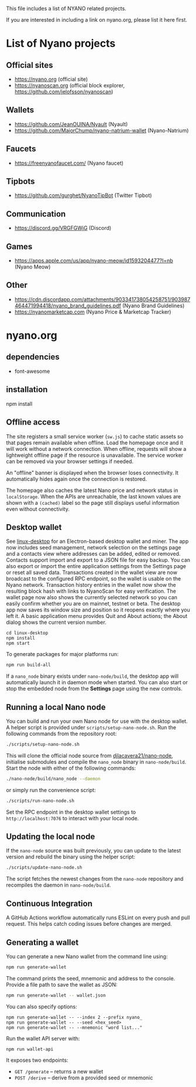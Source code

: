 This file includes a list of NYANO related projects.

If you are interested in including a link on nyano.org, please list it here first.

# List of Nyano projects

## Official sites

- https://nyano.org (official site)
- https://nyanoscan.org (official block explorer, https://github.com/jelofsson/nyanoscan)

## Wallets

- https://github.com/JeanOUINA/Nyault (Nyault)
- https://github.com/MajorChump/nyano-natrium-wallet (Nyano-Natrium)

## Faucets

- https://freenyanofaucet.com/ (Nyano faucet)

## Tipbots

- https://github.com/gurghet/NyanoTipBot (Twitter Tipbot)

## Communication

- https://discord.gg/VRGFGWjG (Discord)

## Games

- https://apps.apple.com/us/app/nyano-meow/id1593204477?l=nb (Nyano Meow)

## Other

- https://cdn.discordapp.com/attachments/903341738054258751/903987464471994418/nyano_brand_guidelines.pdf (Nyano Brand Guidelines)
- https://nyanomarketcap.com (Nyano Price & Marketcap Tracker)

# nyano.org

## dependencies

- font-awesome

## installation

npm install

## Offline access

The site registers a small service worker (`sw.js`) to cache static assets so
that pages remain available when offline. Load the homepage once and it will
work without a network connection. When offline, requests will show a lightweight offline page if the resource is unavailable. The service worker can be removed via your
browser settings if needed.

An "offline" banner is displayed when the browser loses connectivity. It
automatically hides again once the connection is restored.

The homepage also caches the latest Nano price and network status in
`localStorage`. When the APIs are unreachable, the last known values are shown
with a `(cached)` label so the page still displays useful information even
without connectivity.

## Desktop wallet

See [linux-desktop](linux-desktop/) for an Electron-based desktop wallet and miner.
The app now includes seed management, network selection on the settings page and a contacts view
where addresses can be added, edited or removed. Contacts support import and export
to a JSON file for easy backup.
You can also export or import the entire application settings from the Settings
page or reset all saved data. Transactions created in the wallet view are now
broadcast to the configured RPC endpoint, so the wallet is usable on the Nyano
network.
Transaction history entries in the wallet now show the resulting block hash with
links to NyanoScan for easy verification.
The wallet page now also shows the currently selected network so you can easily
confirm whether you are on mainnet, testnet or beta.
The desktop app now saves its window size and position so it reopens exactly
where you left it. A basic application menu provides Quit and About actions; the
About dialog shows the current version number.

```
cd linux-desktop
npm install
npm start
```

To generate packages for major platforms run:

```bash
npm run build-all
```

If a `nano_node` binary exists under `nano-node/build`, the desktop app
will automatically launch it in daemon mode when started. You can also
start or stop the embedded node from the **Settings** page using the new
controls.

## Running a local Nano node

You can build and run your own Nano node for use with the desktop wallet.
A helper script is provided under `scripts/setup-nano-node.sh`.
Run the following commands from the repository root:

```bash
./scripts/setup-nano-node.sh
```

This will clone the official node source from [djlacavera21/nano-node](https://github.com/djlacavera21/nano-node.git),
initialise submodules and compile the `nano_node` binary in `nano-node/build`.
Start the node with either of the following commands:

```bash
./nano-node/build/nano_node --daemon
```

or simply run the convenience script:

```bash
./scripts/run-nano-node.sh
```

Set the RPC endpoint in the desktop wallet settings to `http://localhost:7076` to
interact with your local node.

## Updating the local node

If the `nano-node` source was built previously, you can update to the latest
version and rebuild the binary using the helper script:

```bash
./scripts/update-nano-node.sh
```

The script fetches the newest changes from the `nano-node` repository and
recompiles the daemon in `nano-node/build`.

## Continuous Integration

A GitHub Actions workflow automatically runs ESLint on every push and pull
request. This helps catch coding issues before changes are merged.

## Generating a wallet

You can generate a new Nano wallet from the command line using:

```bash
npm run generate-wallet
```

The command prints the seed, mnemonic and address to the console. Provide a file path to save the wallet as JSON:

```bash
npm run generate-wallet -- wallet.json
```

You can also specify options:

```
npm run generate-wallet -- --index 2 --prefix nyano_
npm run generate-wallet -- --seed <hex_seed>
npm run generate-wallet -- --mnemonic "word list..."
```

Run the wallet API server with:

```
npm run wallet-api
```

It exposes two endpoints:

- `GET /generate` – returns a new wallet
- `POST /derive` – derive from a provided seed or mnemonic

